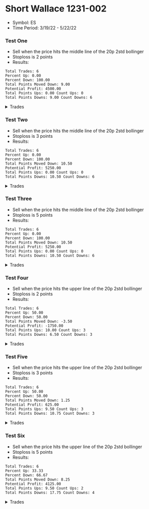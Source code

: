 # Short Wallace 1231-002

- Symbol: ES
- Time Period: 3/19/22 - 5/22/22

### Test One

- Sell when the price hits the middle line of the 20p 2std bollinger
- Stoploss is 2 points
- Results:

```
Total Trades: 6
Percent Up: 0.00
Percent Down: 100.00
Total Points Moved Down: 9.00
Potential Profit: 4500.00
Total Points Ups: 0.00 Count Ups: 0
Total Points Downs: 9.00 Count Downs: 6
```

<details><summary>Trades</summary>

<code>In: 2022-03-23 08:24:00 Out: 2022-03-23 08:27:00 Total Move Down: 0.25</code> <br />
<code>In: 2022-03-25 11:34:00 Out: 2022-03-25 11:41:00 Total Move Down: 2.25</code> <br />
<code>In: 2022-04-04 11:57:00 Out: 2022-04-04 12:00:00 Total Move Down: 1.00</code> <br />
<code>In: 2022-04-13 10:15:00 Out: 2022-04-13 10:26:00 Total Move Down: 3.00</code> <br />
<code>In: 2022-04-19 08:18:00 Out: 2022-04-19 08:20:00 Total Move Down: 0.75</code> <br />
<code>In: 2022-04-19 08:27:00 Out: 2022-04-19 08:33:00 Total Move Down: 1.75</code> <br />

</details>

### Test Two

- Sell when the price hits the middle line of the 20p 2std bollinger
- Stoploss is 3 points
- Results:

```
Total Trades: 6
Percent Up: 0.00
Percent Down: 100.00
Total Points Moved Down: 10.50
Potential Profit: 5250.00
Total Points Ups: 0.00 Count Ups: 0
Total Points Downs: 10.50 Count Downs: 6
```

<details><summary>Trades</summary>

<code>In: 2022-03-23 08:24:00 Out: 2022-03-23 08:33:00 Total Move Down: 1.75</code> <br />
<code>In: 2022-03-25 11:34:00 Out: 2022-03-25 11:41:00 Total Move Down: 2.25</code> <br />
<code>In: 2022-04-04 11:57:00 Out: 2022-04-04 12:00:00 Total Move Down: 1.00</code> <br />
<code>In: 2022-04-13 10:15:00 Out: 2022-04-13 10:26:00 Total Move Down: 3.00</code> <br />
<code>In: 2022-04-19 08:18:00 Out: 2022-04-19 08:20:00 Total Move Down: 0.75</code> <br />
<code>In: 2022-04-19 08:27:00 Out: 2022-04-19 08:33:00 Total Move Down: 1.75</code> <br />

</details>

### Test Three

- Sell when the price hits the middle line of the 20p 2std bollinger
- Stoploss is 5 points
- Results:

```
Total Trades: 6
Percent Up: 0.00
Percent Down: 100.00
Total Points Moved Down: 10.50
Potential Profit: 5250.00
Total Points Ups: 0.00 Count Ups: 0
Total Points Downs: 10.50 Count Downs: 6
```

<details><summary>Trades</summary>

<code>In: 2022-03-23 08:24:00 Out: 2022-03-23 08:33:00 Total Move Down: 1.75</code> <br />
<code>In: 2022-03-25 11:34:00 Out: 2022-03-25 11:41:00 Total Move Down: 2.25</code> <br />
<code>In: 2022-04-04 11:57:00 Out: 2022-04-04 12:00:00 Total Move Down: 1.00</code> <br />
<code>In: 2022-04-13 10:15:00 Out: 2022-04-13 10:26:00 Total Move Down: 3.00</code> <br />
<code>In: 2022-04-19 08:18:00 Out: 2022-04-19 08:20:00 Total Move Down: 0.75</code> <br />
<code>In: 2022-04-19 08:27:00 Out: 2022-04-19 08:33:00 Total Move Down: 1.75</code> <br />

</details>

### Test Four

- Sell when the price hits the upper line of the 20p 2std bollinger
- Stoploss is 2 points
- Results:

```
Total Trades: 6
Percent Up: 50.00
Percent Down: 50.00
Total Points Moved Down: -3.50
Potential Profit: -1750.00
Total Points Ups: 10.00 Count Ups: 3
Total Points Downs: 6.50 Count Downs: 3
```

<details><summary>Trades</summary>

<code>In: 2022-03-23 08:24:00 Out: 2022-03-23 08:27:00 Total Move Down: 0.25</code> <br />
<code>In: 2022-03-25 11:34:00 Out: 2022-03-25 11:54:00 Total Move Down: -2.50</code> <br />
<code>In: 2022-04-04 11:57:00 Out: 2022-04-04 12:14:00 Total Move Down: 0.25</code> <br />
<code>In: 2022-04-13 10:15:00 Out: 2022-04-13 10:34:00 Total Move Down: 6.00</code> <br />
<code>In: 2022-04-19 08:18:00 Out: 2022-04-19 08:24:00 Total Move Down: -5.25</code> <br />
<code>In: 2022-04-19 08:27:00 Out: 2022-04-19 08:40:00 Total Move Down: -2.25</code> <br />

</details>

### Test Five

- Sell when the price hits the upper line of the 20p 2std bollinger
- Stoploss is 3 points
- Results:

```
Total Trades: 6
Percent Up: 50.00
Percent Down: 50.00
Total Points Moved Down: 1.25
Potential Profit: 625.00
Total Points Ups: 9.50 Count Ups: 3
Total Points Downs: 10.75 Count Downs: 3
```

<details><summary>Trades</summary>

<code>In: 2022-03-23 08:24:00 Out: 2022-03-23 08:43:00 Total Move Down: 4.50</code> <br />
<code>In: 2022-03-25 11:34:00 Out: 2022-03-25 11:56:00 Total Move Down: -1.00</code> <br />
<code>In: 2022-04-04 11:57:00 Out: 2022-04-04 12:14:00 Total Move Down: 0.25</code> <br />
<code>In: 2022-04-13 10:15:00 Out: 2022-04-13 10:34:00 Total Move Down: 6.00</code> <br />
<code>In: 2022-04-19 08:18:00 Out: 2022-04-19 08:24:00 Total Move Down: -5.25</code> <br />
<code>In: 2022-04-19 08:27:00 Out: 2022-04-19 08:42:00 Total Move Down: -3.25</code> <br />

</details>

### Test Six

- Sell when the price hits the upper line of the 20p 2std bollinger
- Stoploss is 5 points
- Results:

```
Total Trades: 6
Percent Up: 33.33
Percent Down: 66.67
Total Points Moved Down: 8.25
Potential Profit: 4125.00
Total Points Ups: 9.50 Count Ups: 2
Total Points Downs: 17.75 Count Downs: 4
```

<details><summary>Trades</summary>

<code>In: 2022-03-23 08:24:00 Out: 2022-03-23 08:43:00 Total Move Down: 4.50</code> <br />
<code>In: 2022-03-25 11:34:00 Out: 2022-03-25 12:02:00 Total Move Down: 7.00</code> <br />
<code>In: 2022-04-04 11:57:00 Out: 2022-04-04 12:14:00 Total Move Down: 0.25</code> <br />
<code>In: 2022-04-13 10:15:00 Out: 2022-04-13 10:34:00 Total Move Down: 6.00</code> <br />
<code>In: 2022-04-19 08:18:00 Out: 2022-04-19 08:25:00 Total Move Down: -3.50</code> <br />
<code>In: 2022-04-19 08:27:00 Out: 2022-04-19 08:52:00 Total Move Down: -6.00</code> <br />

</details>
